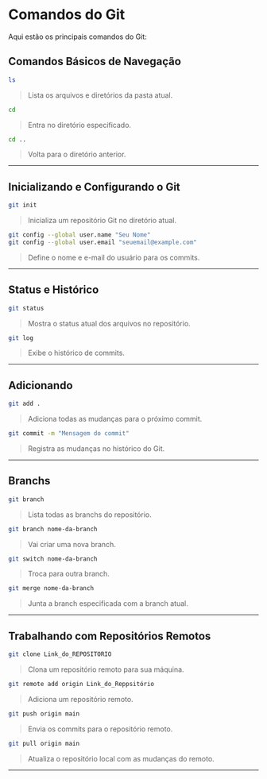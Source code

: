 #  Comandos do Git

Aqui estão os principais comandos do Git:

##  Comandos Básicos de Navegação

```bash
ls
```
> Lista os arquivos e diretórios da pasta atual.

```bash
cd 
```
> Entra no diretório especificado.

```bash
cd ..
```
> Volta para o diretório anterior.

---

##  Inicializando e Configurando o Git

```bash
git init
```
> Inicializa um repositório Git no diretório atual.

```bash
git config --global user.name "Seu Nome"
git config --global user.email "seuemail@example.com"
```
> Define o nome e e-mail do usuário para os commits.

---

##  Status e Histórico

```bash
git status
```
> Mostra o status atual dos arquivos no repositório.

```bash
git log
```
> Exibe o histórico de commits.

---

##  Adicionando

```bash
git add .
```
> Adiciona todas as mudanças para o próximo commit.

```bash
git commit -m "Mensagem do commit"
```
> Registra as mudanças no histórico do Git.

---

##  Branchs

```bash
git branch
```
> Lista todas as branchs do repositório.

```bash
git branch nome-da-branch
```
> Vai criar uma nova branch.

```bash
git switch nome-da-branch
```
> Troca para outra branch.

```bash
git merge nome-da-branch
```
> Junta a branch especificada com a branch atual.

---

##  Trabalhando com Repositórios Remotos

```bash
git clone Link_do_REPOSITORIO
```
> Clona um repositório remoto para sua máquina.

```bash
git remote add origin Link_do_Reppsitório
```
> Adiciona um repositório remoto.

```bash
git push origin main
```
> Envia os commits para o repositório remoto.

```bash
git pull origin main
```
> Atualiza o repositório local com as mudanças do remoto.

---
